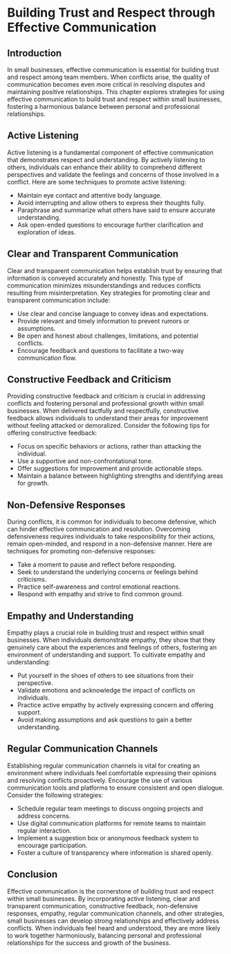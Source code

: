 # Building Trust and Respect through Effective Communication

## Introduction

In small businesses, effective communication is essential for building trust and respect among team members. When conflicts arise, the quality of communication becomes even more critical in resolving disputes and maintaining positive relationships. This chapter explores strategies for using effective communication to build trust and respect within small businesses, fostering a harmonious balance between personal and professional relationships.

## Active Listening

Active listening is a fundamental component of effective communication that demonstrates respect and understanding. By actively listening to others, individuals can enhance their ability to comprehend different perspectives and validate the feelings and concerns of those involved in a conflict. Here are some techniques to promote active listening:

- Maintain eye contact and attentive body language.
- Avoid interrupting and allow others to express their thoughts fully.
- Paraphrase and summarize what others have said to ensure accurate understanding.
- Ask open-ended questions to encourage further clarification and exploration of ideas.

## Clear and Transparent Communication

Clear and transparent communication helps establish trust by ensuring that information is conveyed accurately and honestly. This type of communication minimizes misunderstandings and reduces conflicts resulting from misinterpretation. Key strategies for promoting clear and transparent communication include:

- Use clear and concise language to convey ideas and expectations.
- Provide relevant and timely information to prevent rumors or assumptions.
- Be open and honest about challenges, limitations, and potential conflicts.
- Encourage feedback and questions to facilitate a two-way communication flow.

## Constructive Feedback and Criticism

Providing constructive feedback and criticism is crucial in addressing conflicts and fostering personal and professional growth within small businesses. When delivered tactfully and respectfully, constructive feedback allows individuals to understand their areas for improvement without feeling attacked or demoralized. Consider the following tips for offering constructive feedback:

- Focus on specific behaviors or actions, rather than attacking the individual.
- Use a supportive and non-confrontational tone.
- Offer suggestions for improvement and provide actionable steps.
- Maintain a balance between highlighting strengths and identifying areas for growth.

## Non-Defensive Responses

During conflicts, it is common for individuals to become defensive, which can hinder effective communication and resolution. Overcoming defensiveness requires individuals to take responsibility for their actions, remain open-minded, and respond in a non-defensive manner. Here are techniques for promoting non-defensive responses:

- Take a moment to pause and reflect before responding.
- Seek to understand the underlying concerns or feelings behind criticisms.
- Practice self-awareness and control emotional reactions.
- Respond with empathy and strive to find common ground.

## Empathy and Understanding

Empathy plays a crucial role in building trust and respect within small businesses. When individuals demonstrate empathy, they show that they genuinely care about the experiences and feelings of others, fostering an environment of understanding and support. To cultivate empathy and understanding:

- Put yourself in the shoes of others to see situations from their perspective.
- Validate emotions and acknowledge the impact of conflicts on individuals.
- Practice active empathy by actively expressing concern and offering support.
- Avoid making assumptions and ask questions to gain a better understanding.

## Regular Communication Channels

Establishing regular communication channels is vital for creating an environment where individuals feel comfortable expressing their opinions and resolving conflicts proactively. Encourage the use of various communication tools and platforms to ensure consistent and open dialogue. Consider the following strategies:

- Schedule regular team meetings to discuss ongoing projects and address concerns.
- Use digital communication platforms for remote teams to maintain regular interaction.
- Implement a suggestion box or anonymous feedback system to encourage participation.
- Foster a culture of transparency where information is shared openly.

## Conclusion

Effective communication is the cornerstone of building trust and respect within small businesses. By incorporating active listening, clear and transparent communication, constructive feedback, non-defensive responses, empathy, regular communication channels, and other strategies, small businesses can develop strong relationships and effectively address conflicts. When individuals feel heard and understood, they are more likely to work together harmoniously, balancing personal and professional relationships for the success and growth of the business.
